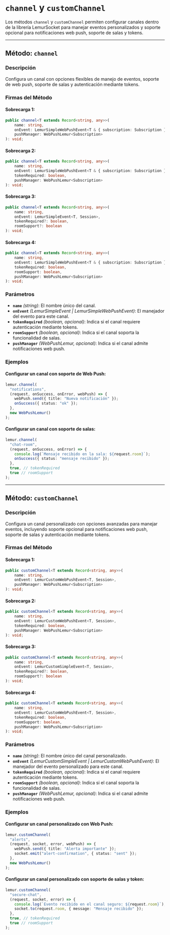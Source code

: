 # `channel` y `customChannel`

Los métodos `channel` y `customChannel` permiten configurar canales dentro de la librería LemurSocket para manejar eventos personalizados y soporte opcional para notificaciones web push, soporte de salas y tokens.

---

## Método: `channel`

### Descripción

Configura un canal con opciones flexibles de manejo de eventos, soporte de web push, soporte de salas y autenticación mediante tokens.

### Firmas del Método

#### Sobrecarga 1:

```typescript
public channel<T extends Record<string, any>>(
    name: string,
    onEvent: LemurSimpleWebPushEvent<T & { subscription: Subscription }, Session>,
    pushManager: WebPushLemur<Subscription>
): void;
```

#### Sobrecarga 2:

```typescript
public channel<T extends Record<string, any>>(
    name: string,
    onEvent: LemurSimpleWebPushEvent<T & { subscription: Subscription }, Session>,
    tokenRequired: boolean,
    pushManager: WebPushLemur<Subscription>
): void;
```

#### Sobrecarga 3:

```typescript
public channel<T extends Record<string, any>>(
    name: string,
    onEvent: LemurSimpleEvent<T, Session>,
    tokenRequired?: boolean,
    roomSupport?: boolean
): void;
```

#### Sobrecarga 4:

```typescript
public channel<T extends Record<string, any>>(
    name: string,
    onEvent: LemurSimpleWebPushEvent<T & { subscription: Subscription }, Session>,
    tokenRequired: boolean,
    roomSupport: boolean,
    pushManager: WebPushLemur<Subscription>
): void;
```

### Parámetros

- **`name`** _(string)_: El nombre único del canal.
- **`onEvent`** _(LemurSimpleEvent | LemurSimpleWebPushEvent)_: El manejador del evento para este canal.
- **`tokenRequired`** _(boolean, opcional)_: Indica si el canal requiere autenticación mediante tokens.
- **`roomSupport`** _(boolean, opcional)_: Indica si el canal soporta la funcionalidad de salas.
- **`pushManager`** _(WebPushLemur<Subscription>, opcional)_: Indica si el canal admite notificaciones web push.

### Ejemplos

#### Configurar un canal con soporte de Web Push:

```typescript
lemur.channel(
  "notifications",
  (request, onSuccess, onError, webPush) => {
    webPush.send({ title: "Nueva notificación" });
    onSuccess({ status: "ok" });
  },
  new WebPushLemur()
);
```

#### Configurar un canal con soporte de salas:

```typescript
lemur.channel(
  "chat-room",
  (request, onSuccess, onError) => {
    console.log(`Mensaje recibido en la sala: ${request.room}`);
    onSuccess({ status: "mensaje recibido" });
  },
  true, // tokenRequired
  true // roomSupport
);
```

---

## Método: `customChannel`

### Descripción

Configura un canal personalizado con opciones avanzadas para manejar eventos, incluyendo soporte opcional para notificaciones web push, soporte de salas y autenticación mediante tokens.

### Firmas del Método

#### Sobrecarga 1:

```typescript
public customChannel<T extends Record<string, any>>(
    name: string,
    onEvent: LemurCustomWebPushEvent<T, Session>,
    pushManager: WebPushLemur<Subscription>
): void;
```

#### Sobrecarga 2:

```typescript
public customChannel<T extends Record<string, any>>(
    name: string,
    onEvent: LemurCustomWebPushEvent<T, Session>,
    tokenRequired: boolean,
    pushManager: WebPushLemur<Subscription>
): void;
```

#### Sobrecarga 3:

```typescript
public customChannel<T extends Record<string, any>>(
    name: string,
    onEvent: LemurCustomSimpleEvent<T, Session>,
    tokenRequired?: boolean,
    roomSupport?: boolean
): void;
```

#### Sobrecarga 4:

```typescript
public customChannel<T extends Record<string, any>>(
    name: string,
    onEvent: LemurCustomWebPushEvent<T, Session>,
    tokenRequired: boolean,
    roomSupport: boolean,
    pushManager: WebPushLemur<Subscription>
): void;
```

### Parámetros

- **`name`** _(string)_: El nombre único del canal personalizado.
- **`onEvent`** _(LemurCustomSimpleEvent | LemurCustomWebPushEvent)_: El manejador del evento personalizado para este canal.
- **`tokenRequired`** _(boolean, opcional)_: Indica si el canal requiere autenticación mediante tokens.
- **`roomSupport`** _(boolean, opcional)_: Indica si el canal soporta la funcionalidad de salas.
- **`pushManager`** _(WebPushLemur<Subscription>, opcional)_: Indica si el canal admite notificaciones web push.

### Ejemplos

#### Configurar un canal personalizado con Web Push:

```typescript
lemur.customChannel(
  "alerts",
  (request, socket, error, webPush) => {
    webPush.send({ title: "Alerta importante" });
    socket.emit("alert-confirmation", { status: "sent" });
  },
  new WebPushLemur()
);
```

#### Configurar un canal personalizado con soporte de salas y token:

```typescript
lemur.customChannel(
  "secure-chat",
  (request, socket, error) => {
    console.log(`Evento recibido en el canal seguro: ${request.room}`);
    socket.to(request.room, { message: "Mensaje recibido" });
  },
  true, // tokenRequired
  true // roomSupport
);
```
